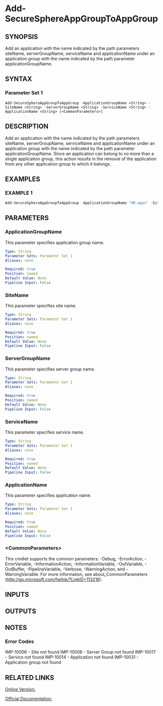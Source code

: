 ﻿# Add-SecureSphereAppGroupToAppGroup

## SYNOPSIS
Add an application with the name indicated by the path parameters siteName, serverGroupName, serviceName and applicationName under an application group with the name indicated by the path parameter applicationGroupName.

## SYNTAX

### Parameter Set 1
```
Add-SecureSphereAppGroupToAppGroup -ApplicationGroupName <String> -SiteName <String> -ServerGroupName <String> -ServiceName <String> -ApplicationName <String> [<CommonParameters>]
```

## DESCRIPTION
Add an application with the name indicated by the path parameters siteName, serverGroupName, serviceName and applicationName under an application group with the name indicated by the path parameter applicationGroupName. Since an application can belong to no more than a single application group, this action results in the removal of the application from any other application group to which it belongs.

## EXAMPLES

### EXAMPLE 1

```powershell
Add-SecureSphereAppGroupToAppGroup -ApplicationGroupName "HR-apps" -SiteName "Denver" -ServerGroupName "HR-Prod" -ServiceName "Payroll-Oracle9" -ApplicationName "Payroll"
```

## PARAMETERS

### ApplicationGroupName
This parameter specifies application group name.

```yaml
Type: String
Parameter Sets: Parameter Set 1
Aliases: none

Required: true
Position: named
Default Value: None
Pipeline Input: False
```

### SiteName
This parameter specifies site name.

```yaml
Type: String
Parameter Sets: Parameter Set 1
Aliases: none

Required: true
Position: named
Default Value: None
Pipeline Input: False
```

### ServerGroupName
This parameter specifies server group name.

```yaml
Type: String
Parameter Sets: Parameter Set 1
Aliases: none

Required: true
Position: named
Default Value: None
Pipeline Input: False
```

### ServiceName
This parameter specifies service name.

```yaml
Type: String
Parameter Sets: Parameter Set 1
Aliases: none

Required: true
Position: named
Default Value: None
Pipeline Input: False
```

### ApplicationName
This parameter specifies application name.

```yaml
Type: String
Parameter Sets: Parameter Set 1
Aliases: none

Required: true
Position: named
Default Value: None
Pipeline Input: False
```

### \<CommonParameters\>
This cmdlet supports the common parameters: -Debug, -ErrorAction, -ErrorVariable, -InformationAction, -InformationVariable, -OutVariable, -OutBuffer, -PipelineVariable, -Verbose, -WarningAction, and -WarningVariable. For more information, see about_CommonParameters (http://go.microsoft.com/fwlink/?LinkID=113216).

## INPUTS

## OUTPUTS

## NOTES

### Error Codes
IMP-10006 - Site not found
IMP-10008 - Server Group not found
IMP-10017 - Service not found
IMP-10014 - Application not found
IMP-10031 - Application group not found

## RELATED LINKS

[Online Version:](https://github.com/akshinmustafayev/SecureSpherePS/tree/master/Documentation)

[Official Documentation:](https://docs.imperva.com/bundle/v13.6-api-reference-guide/page/61716.htm)




